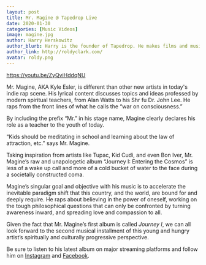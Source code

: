 ```yaml
---
layout: post
title: Mr. Magine @ Tapedrop Live
date: 2020-01-30
categories: [Music Videos]
image: magine.jpg
author: Harry Herskowitz
author_blurb: Harry is the founder of Tapedrop. He makes films and music under the alias Roldy Clark.
author_link: http://roldyclark.com/
avatar: roldy.png
---
```


https://youtu.be/ZyQviHddqNU

Mr. Magine, AKA Kyle Esler, is different than other new artists in today's indie rap scene. His lyrical content discusses topics and ideas professed by modern spiritual teachers, from Alan Watts to his Shr fu Dr. John Lee. He raps from the front lines of what he calls the “war on consciousness.”

By including the prefix “Mr.” in his stage name, Magine clearly declares his role as a teacher to the youth of today.

“Kids should be meditating in school and learning about the law of attraction, etc.” says Mr. Magine.

Taking inspiration from artists like Tupac, Kid Cudi, and even Bon Iver, Mr. Magine’s raw and unapologetic album “Journey I: Entering the Cosmos” is less of a wake up call and more of a cold bucket of water to the face during a societally constructed coma.

Magine’s singular goal and objective with his music is to accelerate the inevitable paradigm shift that this country, and the world, are bound for and deeply require. He raps about believing in the power of oneself, working on the tough philosophical questions that can only be confronted by turning awareness inward, and spreading love and compassion to all.

Given the fact that Mr. Magine’s first album is called _Journey I_, we can all look forward to the second musical installment of this young and hungry artist’s spiritually and culturally progressive perspective.

Be sure to listen to his latest album on major streaming platforms and follow him on [Instagram](https://www.instagram.com/mr.magine/) and [Facebook](https://www.facebook.com/Mr.Magine/).
